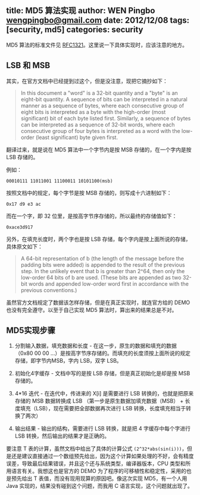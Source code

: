 title: MD5 算法实现
author: WEN Pingbo <wengpingbo@gmail.com>
date: 2012/12/08
tags: [security, md5]
categories: security
---

MD5 算法的标准文件见 [RFC1321](http://www.ietf.org/rfc/rfc1321.txt)。这里说一下具体实现时，应该注意的地方。

## LSB 和 MSB
其实，在官方文档中已经提到过这个，但是没注意，现把它摘抄如下：

> In this document a "word" is a 32-bit quantity and a "byte" is an eight-bit quantity. A sequence of bits can be interpreted in a natural manner as a sequence of bytes, where each consecutive group of eight bits is interpreted as a byte with the high-order (most significant) bit of each byte listed first. Similarly, a sequence of bytes can be interpreted as a sequence of 32-bit words, where each consecutive group of four bytes is interpreted as a word with the low-order (least significant) byte given first.

翻译过来，就是说在 MD5 算法中一个字节内是按 MSB 存储的，在一个字内是按 LSB 存储的。

例如：

```
00010111 11011001 11100011 10101100(msb)
```

按照文档中的规定，每个字节是按 MSB 存储的，则写成十六进制如下：

```
0x17 d9 e3 ac
```

而在一个字，即 32 位里，是按高字节序存储的，所以最终的存储值如下：

```
0xace3d917
```

另外，在填充长度时，两个字也是按 LSB 存储，每个字内是按上面所说的存储，具体原文如下：

> A 64-bit representation of b (the length of the message before the padding bits were added) is appended to the result of the previous step. In the unlikely event that b is greater than 2^64, then only the low-order 64 bits of b are used. (These bits are appended as two 32-bit words and appended low-order word first in accordance with the previous conventions.)

虽然官方文档规定了数据该怎样存储，但是在真正实现时，就连官方给的 DEMO 也没有完全遵守。以至于自己实现 MD5 算法时，算出来的结果总是不对。

## MD5实现步骤

1. 分割输入数据，填充数据和长度 - 在这一步，原生的数据和填充的数据（0x80 00 00 ...）是按高字节序存储的。而填充的长度须按上面所说的规定存储，即字节内MSB，字内 LSB，双字 LSB。

2. 初始化4字缓存 - 文档中写的是按 LSB 存储，但是真正初始化是却是按 MSB 存储的。

3. 4*16 迭代 - 在迭代中，传进来的 X[i] 是需要进行 LSB 转换的，也就是把原来存储的 MSB 数据转换成 LSB （第一步是原生数据加填充数据（MSB） + 长度填充（LSB），现在需要把全部数据再次进行 LSB 转换，长度填充相当于转换了两次）

4. 输出结果 - 输出的结构，需要进行 LSB 转换，就是把 4 字缓存中每个字进行 LSB 转换，然后输出的结果才是正确的。

要注意 T 表的计算，虽然文档中给出了具体的计算公式 `(2^32*abs(sin(i)))`，但是还是建议直接通过一个数组预先给出，因为这个计算如果处理的不好，会有精度误差，导致最后结果错误，并且这个还与系统类型，编译器版本，CPU 类型和所用语言有关。我想这也是官方的 DEMO 为了程序的可移植性和稳定性，采用的也是预先给出 T 表值，而没有现用现算的原因吧。像这次实现 MD5，有一个人用 Java 实现的，结果没有碰到这个问题，而我用 C 语言实现，这个问题就出现了。
